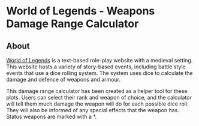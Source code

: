 # World of Legends - Weapons Damage Range Calculator

## About

[World of Legends](https://worldoflegend.eu) is a text-based role-play website with a medieval setting. This website hosts a variety of story-based events, including battle style events that use a dice rolling system. The system uses dice to calculate the damage and defence of weapons and armour.

This damage range calculator has been created as a helper tool for these plots. Users can select their rank and weapon of choice, and the calculator will tell them much damage the weapon will do for each possible dice roll. They will also be informed of any special effects that the weapon has. Status weapons are marked with a *.
